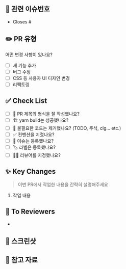 <!-- PR의 제목은 "[Feat/#1] 로그인 기능 추가" 와 같이 작성해주세요! -->

## 📌 관련 이슈번호

<!-- Closes 키워드가 있어야 PR이 머지되었을 때 이슈가 자동으로 닫힙니다. -->

- Closes #

## ✏️ PR 유형

어떤 변경 사항이 있나요?

- [ ] 새 기능 추가
- [ ] 버그 수정
- [ ] CSS 등 사용자 UI 디자인 변경
- [ ] 리팩토링

## ✅ Check List

- [ ] 🔀 PR 제목의 형식을 잘 작성했나요?
- [ ] 🏗️ yarn build는 성공했나요?
- [ ] 🧹 불필요한 코드는 제거했나요? (TODO, 주석, clg... etc.)
- [ ] ✅ 컨벤션을 지켰나요?
- [ ] 💭 이슈는 등록했나요?
- [ ] 🏷️ 라벨은 등록했나요?
- [ ] 🙇‍♂️ 리뷰어를 지정했나요?

## ✨ Key Changes

> 이번 PR에서 작업한 내용을 간략히 설명해주세요

1. 작업 내용

## 📢 To Reviewers

-

## 📸 스크린샷

<!-- 이해하기 쉽도록 스크린샷을 첨부해주세요. -->

## 🔗 참고 자료

<!-- 참고 레퍼런스를 첨부해주세요.  -->
